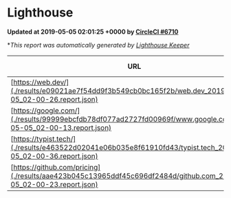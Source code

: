 
# Lighthouse

**Updated at 2019-05-05 02:01:25 +0000 by [CircleCI #6710](https://circleci.com/gh/ItinerisLtd/lighthouse-keeper-example/6710)**

**This report was automatically generated by [Lighthouse Keeper](https://github.com/itinerisltd/lighthouse-keeper)*

| URL | Performance | Accessibility | Best Practices | SEO | PWA | Updated At |
| --- | --- | --- | --- | --- | --- | --- |
| [https://web.dev/](./results/e09021ae7f54dd9f3b549cb0bc165f2b/web.dev_2019-05-05_02-00-26.report.json) | 0.94 | 1 | 1 | 0.96 | 1 | 2019-05-05T02:00:26.540Z |
| [https://google.com/](./results/99999ebcfdb78df077ad2727fd00969f/www.google.com_2019-05-05_02-00-13.report.json) | 0.94 | 0.71 | 0.93 | 0.8 | 0.58 | 2019-05-05T02:00:13.022Z |
| [https://typist.tech/](./results/e463522d02041e06b035e8f61910fd43/typist.tech_2019-05-05_02-00-36.report.json) | 1 |  |  |  |  | 2019-05-05T02:00:36.912Z |
| [https://github.com/pricing](./results/aae423b045c13965ddf45c696df2484d/github.com_2019-05-05_02-00-23.report.json) | 0.87 | 0.89 | 0.93 | 0.9 | 0.58 | 2019-05-05T02:00:23.483Z |

